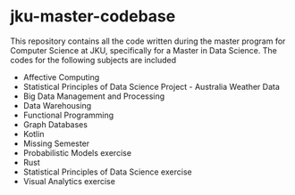 # jku-master-codebase #

 This repository contains all the code written during the master program for Computer Science at JKU, specifically for a Master in Data Science. The codes for the following subjects are included

- Affective Computing
- Statistical Principles of Data Science Project - Australia Weather Data
- Big Data Management and Processing
- Data Warehousing
- Functional Programming
- Graph Databases
- Kotlin
- Missing Semester
- Probabilistic Models exercise
- Rust
- Statistical Principles of Data Science exercise
- Visual Analytics exercise
